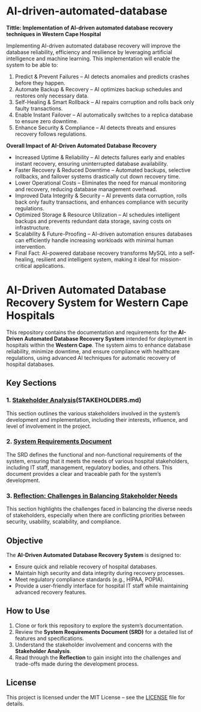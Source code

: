 # AI-driven-automated-database
**Tittle: Implementation of AI-driven automated database recovery techniques in Western Cape Hospital** 

Implementing AI-driven automated database recovery will improve the database reliability, efficiency and resilience by leveraging artificial intelligence and machine learning. This implementation will enable the system to be able to:

1. Predict & Prevent Failures – AI detects anomalies and predicts crashes before they happen.
2. Automate Backup & Recovery – AI optimizes backup schedules and restores only necessary data.
3. Self-Healing & Smart Rollback – AI repairs corruption and rolls back only faulty transactions.
3. Enable Instant Failover – AI automatically switches to a replica database to ensure zero downtime.
4. Enhance Security & Compliance – AI detects threats and ensures recovery follows regulations.


**Overall Impact of AI-Driven Automated Database Recovery**
* Increased Uptime & Reliability – AI detects failures early and enables instant recovery, ensuring uninterrupted database availability.
* Faster Recovery & Reduced Downtime – Automated backups, selective rollbacks, and failover systems drastically cut down recovery time.
* Lower Operational Costs – Eliminates the need for manual monitoring and recovery, reducing database management overhead.
* Improved Data Integrity & Security – AI prevents data corruption, rolls back only faulty transactions, and enhances compliance with security regulations.
* Optimized Storage & Resource Utilization – AI schedules intelligent backups and prevents redundant data storage, saving costs on infrastructure.
* Scalability & Future-Proofing – AI-driven automation ensures databases can efficiently handle increasing workloads with minimal human intervention.
* Final Fact: AI-powered database recovery transforms MySQL into a self-healing, resilient and intelligent system, making it ideal for mission-critical applications.

# AI-Driven Automated Database Recovery System for Western Cape Hospitals

This repository contains the documentation and requirements for the **AI-Driven Automated Database Recovery System** intended for deployment in hospitals within the **Western Cape**. The system aims to enhance database reliability, minimize downtime, and ensure compliance with healthcare regulations, using advanced AI techniques for automatic recovery of hospital databases.

## Key Sections

### 1. [Stakeholder Analysis](Stakeholder-analysis-table.md)(STAKEHOLDERS.md)
This section outlines the various stakeholders involved in the system’s development and implementation, including their interests, influence, and level of involvement in the project.

### 2. [System Requirements Document](System-requirements.md)
The SRD defines the functional and non-functional requirements of the system, ensuring that it meets the needs of various hospital stakeholders, including IT staff, management, regulatory bodies, and others. This document provides a clear and traceable path for the system’s development.

### 3. [Reflection: Challenges in Balancing Stakeholder Needs](reflection.md)
This section highlights the challenges faced in balancing the diverse needs of stakeholders, especially when there are conflicting priorities between security, usability, scalability, and compliance.

## Objective
The **AI-Driven Automated Database Recovery System** is designed to:
- Ensure quick and reliable recovery of hospital databases.
- Maintain high security and data integrity during recovery processes.
- Meet regulatory compliance standards (e.g., HIPAA, POPIA).
- Provide a user-friendly interface for hospital IT staff while maintaining advanced recovery features.

## How to Use
1. Clone or fork this repository to explore the system’s documentation.
2. Review the **System Requirements Document (SRD)** for a detailed list of features and specifications.
3. Understand the stakeholder involvement and concerns with the **Stakeholder Analysis**.
4. Read through the **Reflection** to gain insight into the challenges and trade-offs made during the development process.

## License
This project is licensed under the MIT License – see the [LICENSE](LICENSE) file for details.

